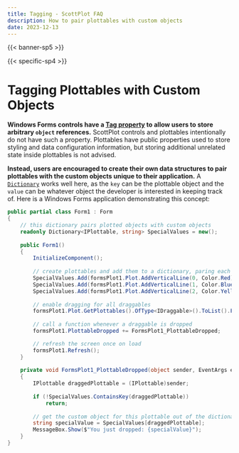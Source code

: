 ```yaml
---
title: Tagging - ScottPlot FAQ
description: How to pair plottables with custom objects
date: 2023-12-13
---
```


{{< banner-sp5 >}}

{{< specific-sp4 >}}

# Tagging Plottables with Custom Objects

**Windows Forms controls have a [Tag property](https://learn.microsoft.com/en-us/dotnet/api/system.windows.forms.control.tag) to allow users to store arbitrary `object` references.** ScottPlot controls and plottables intentionally do not have such a property. Plottables have public properties used to store styling and data configuration information, but storing additional unrelated state inside plottables is not advised.

**Instead, users are encouraged to create their own data structures to pair plottables with the custom objects unique to their application.** A [`Dictionary`](https://www.tutorialsteacher.com/csharp/csharp-dictionary) works well here, as the `key` can be the plottable object and the `value` can be whatever object the developer is interested in keeping track of. Here is a Windows Forms application demonstrating this concept:

```cs
public partial class Form1 : Form
{
    // this dictionary pairs plotted objects with custom objects
    readonly Dictionary<IPlottable, string> SpecialValues = new();
    
    public Form1()
    {
        InitializeComponent();
    
        // create plottables and add them to a dictionary, paring each with a special value
        SpecialValues.Add(formsPlot1.Plot.AddVerticalLine(0, Color.Red), "apple");
        SpecialValues.Add(formsPlot1.Plot.AddVerticalLine(1, Color.Blue), "grape");
        SpecialValues.Add(formsPlot1.Plot.AddVerticalLine(2, Color.Yellow), "banana");
    
        // enable dragging for all draggables
        formsPlot1.Plot.GetPlottables().OfType<IDraggable>().ToList().ForEach(x => x.DragEnabled = true);
    
        // call a function whenever a draggable is dropped
        formsPlot1.PlottableDropped += FormsPlot1_PlottableDropped;

        // refresh the screen once on load
        formsPlot1.Refresh();
    }
    
    private void FormsPlot1_PlottableDropped(object sender, EventArgs e)
    {
        IPlottable draggedPlottable = (IPlottable)sender;
    
        if (!SpecialValues.ContainsKey(draggedPlottable))
            return;
    
        // get the custom object for this plottable out of the dictionary
        string specialValue = SpecialValues[draggedPlottable];
        MessageBox.Show($"You just dropped: {specialValue}");
    }
}
```